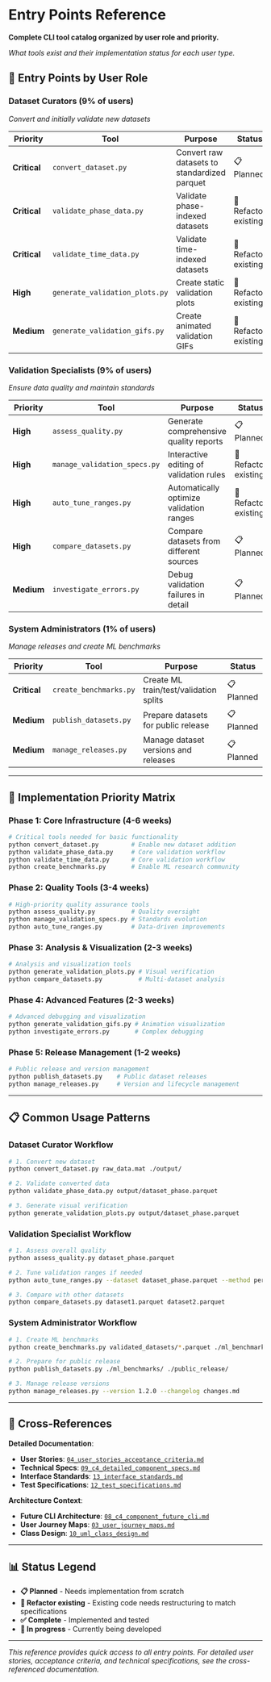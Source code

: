 # Entry Points Reference

**Complete CLI tool catalog organized by user role and priority.**

*What tools exist and their implementation status for each user type.*

## 🎯 Entry Points by User Role

### **Dataset Curators (9% of users)**
*Convert and initially validate new datasets*

| Priority | Tool | Purpose | Status |
|----------|------|---------|--------|
| **Critical** | `convert_dataset.py` | Convert raw datasets to standardized parquet | 📋 Planned |
| **Critical** | `validate_phase_data.py` | Validate phase-indexed datasets | 🚧 Refactor existing |
| **Critical** | `validate_time_data.py` | Validate time-indexed datasets | 🚧 Refactor existing |
| **High** | `generate_validation_plots.py` | Create static validation plots | 🚧 Refactor existing |
| **Medium** | `generate_validation_gifs.py` | Create animated validation GIFs | 🚧 Refactor existing |

### **Validation Specialists (9% of users)**  
*Ensure data quality and maintain standards*

| Priority | Tool | Purpose | Status |
|----------|------|---------|--------|
| **High** | `assess_quality.py` | Generate comprehensive quality reports | 📋 Planned |
| **High** | `manage_validation_specs.py` | Interactive editing of validation rules | 🚧 Refactor existing |
| **High** | `auto_tune_ranges.py` | Automatically optimize validation ranges | 🚧 Refactor existing |
| **High** | `compare_datasets.py` | Compare datasets from different sources | 📋 Planned |
| **Medium** | `investigate_errors.py` | Debug validation failures in detail | 📋 Planned |

### **System Administrators (1% of users)**
*Manage releases and create ML benchmarks*

| Priority | Tool | Purpose | Status |
|----------|------|---------|--------|
| **Critical** | `create_benchmarks.py` | Create ML train/test/validation splits | 📋 Planned |
| **Medium** | `publish_datasets.py` | Prepare datasets for public release | 📋 Planned |
| **Medium** | `manage_releases.py` | Manage dataset versions and releases | 📋 Planned |

---

## 🚀 Implementation Priority Matrix

### **Phase 1: Core Infrastructure (4-6 weeks)**
```bash
# Critical tools needed for basic functionality
python convert_dataset.py         # Enable new dataset addition
python validate_phase_data.py     # Core validation workflow
python validate_time_data.py      # Core validation workflow  
python create_benchmarks.py       # Enable ML research community
```

### **Phase 2: Quality Tools (3-4 weeks)**
```bash
# High-priority quality assurance tools
python assess_quality.py          # Quality oversight
python manage_validation_specs.py # Standards evolution
python auto_tune_ranges.py        # Data-driven improvements
```

### **Phase 3: Analysis & Visualization (2-3 weeks)**
```bash
# Analysis and visualization tools
python generate_validation_plots.py # Visual verification
python compare_datasets.py          # Multi-dataset analysis
```

### **Phase 4: Advanced Features (2-3 weeks)**
```bash
# Advanced debugging and visualization
python generate_validation_gifs.py # Animation visualization
python investigate_errors.py       # Complex debugging
```

### **Phase 5: Release Management (1-2 weeks)**
```bash
# Public release and version management
python publish_datasets.py    # Public dataset releases
python manage_releases.py     # Version and lifecycle management
```

---

## 📋 Common Usage Patterns

### **Dataset Curator Workflow**
```bash
# 1. Convert new dataset
python convert_dataset.py raw_data.mat ./output/

# 2. Validate converted data
python validate_phase_data.py output/dataset_phase.parquet

# 3. Generate visual verification
python generate_validation_plots.py output/dataset_phase.parquet
```

### **Validation Specialist Workflow**
```bash
# 1. Assess overall quality
python assess_quality.py dataset_phase.parquet

# 2. Tune validation ranges if needed
python auto_tune_ranges.py --dataset dataset_phase.parquet --method percentile_95

# 3. Compare with other datasets
python compare_datasets.py dataset1.parquet dataset2.parquet
```

### **System Administrator Workflow**
```bash
# 1. Create ML benchmarks
python create_benchmarks.py validated_datasets/*.parquet ./ml_benchmarks/

# 2. Prepare for public release
python publish_datasets.py ./ml_benchmarks/ ./public_release/

# 3. Manage release versions
python manage_releases.py --version 1.2.0 --changelog changes.md
```

---

## 🔗 Cross-References

**Detailed Documentation**:
- **User Stories**: [`04_user_stories_acceptance_criteria.md`](04_user_stories_acceptance_criteria.md)
- **Technical Specs**: [`09_c4_detailed_component_specs.md`](09_c4_detailed_component_specs.md)  
- **Interface Standards**: [`13_interface_standards.md`](13_interface_standards.md)
- **Test Specifications**: [`12_test_specifications.md`](12_test_specifications.md)

**Architecture Context**:
- **Future CLI Architecture**: [`08_c4_component_future_cli.md`](08_c4_component_future_cli.md)
- **User Journey Maps**: [`03_user_journey_maps.md`](03_user_journey_maps.md)
- **Class Design**: [`10_uml_class_design.md`](10_uml_class_design.md)

---

## 📊 Status Legend

- **📋 Planned** - Needs implementation from scratch
- **🚧 Refactor existing** - Existing code needs restructuring to match specifications  
- **✅ Complete** - Implemented and tested
- **🔄 In progress** - Currently being developed

---

*This reference provides quick access to all entry points. For detailed user stories, acceptance criteria, and technical specifications, see the cross-referenced documentation.*